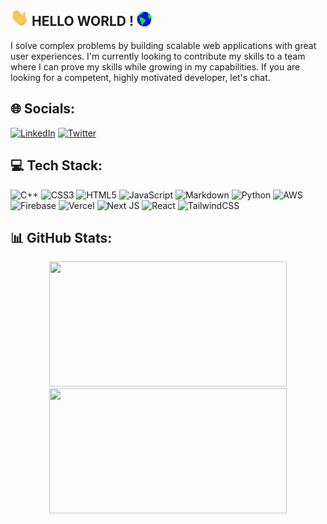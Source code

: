 ## <img src="Hi.gif" width="29px"> HELLO WORLD ! <img src="Earth.gif" width="24px">
I solve complex problems by building scalable web applications with great user experiences. 
I'm currently looking to contribute my skills to a team where I can prove my skills while growing in my capabilities. If you are looking for a competent, highly motivated developer, let's chat.


## 🌐 Socials:
[![LinkedIn](https://img.shields.io/badge/LinkedIn-%230077B5.svg?logo=linkedin&logoColor=white)](https://linkedin.com/in/arnish-baruah) 
[![Twitter](https://img.shields.io/badge/Twitter-%231DA1F2.svg?logo=Twitter&logoColor=white)](https://twitter.com/arnish_baruah) 

## 💻 Tech Stack:
![C++](https://img.shields.io/badge/c++-%2300599C.svg?style=for-the-badge&logo=c%2B%2B&logoColor=white) ![CSS3](https://img.shields.io/badge/css3-%231572B6.svg?style=for-the-badge&logo=css3&logoColor=white) ![HTML5](https://img.shields.io/badge/html5-%23E34F26.svg?style=for-the-badge&logo=html5&logoColor=white) ![JavaScript](https://img.shields.io/badge/javascript-%23323330.svg?style=for-the-badge&logo=javascript&logoColor=%23F7DF1E) ![Markdown](https://img.shields.io/badge/markdown-%23000000.svg?style=for-the-badge&logo=markdown&logoColor=white) ![Python](https://img.shields.io/badge/python-3670A0?style=for-the-badge&logo=python&logoColor=ffdd54) ![AWS](https://img.shields.io/badge/AWS-%23FF9900.svg?style=for-the-badge&logo=amazon-aws&logoColor=white) ![Firebase](https://img.shields.io/badge/firebase-%23039BE5.svg?style=for-the-badge&logo=firebase) ![Vercel](https://img.shields.io/badge/vercel-%23000000.svg?style=for-the-badge&logo=vercel&logoColor=white) ![Next JS](https://img.shields.io/badge/Next-black?style=for-the-badge&logo=next.js&logoColor=white) ![React](https://img.shields.io/badge/react-%2320232a.svg?style=for-the-badge&logo=react&logoColor=%2361DAFB) ![TailwindCSS](https://img.shields.io/badge/tailwindcss-%2338B2AC.svg?style=for-the-badge&logo=tailwind-css&logoColor=white)

## 📊 GitHub Stats:
<div align="center">
<img height="200px" width="380px" src="https://github-readme-stats.vercel.app/api?username=arnishbaruah&show_icons=true&theme=algolia"/>
<img height="200px" width="380px" src="https://github-readme-streak-stats.herokuapp.com?user=arnishbaruah&date_format=M%20j%5B%2C%20Y%5D&theme=algolia" />
</div>
